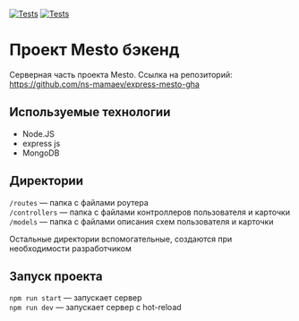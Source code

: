[![Tests](https://github.com/ns-mamaev/express-mesto-gha/actions/workflows/tests-13-sprint.yml/badge.svg)](https://github.com/ns-mamaev/express-mesto-gha/actions/workflows/tests-13-sprint.yml) [![Tests](https://github.com/ns-mamaev/express-mesto-gha/actions/workflows/tests-14-sprint.yml/badge.svg)](https://github.com/ns-mamaev/express-mesto-gha/actions/workflows/tests-14-sprint.yml)
# Проект Mesto бэкенд

Серверная часть проекта Mesto.
Ссылка на репозиторий: https://github.com/ns-mamaev/express-mesto-gha

## Используемые технологии
* Node.JS
* express js
* MongoDB

## Директории

`/routes` — папка с файлами роутера  
`/controllers` — папка с файлами контроллеров пользователя и карточки   
`/models` — папка с файлами описания схем пользователя и карточки  
  
Остальные директории вспомогательные, создаются при необходимости разработчиком

## Запуск проекта

`npm run start` — запускает сервер   
`npm run dev` — запускает сервер с hot-reload
